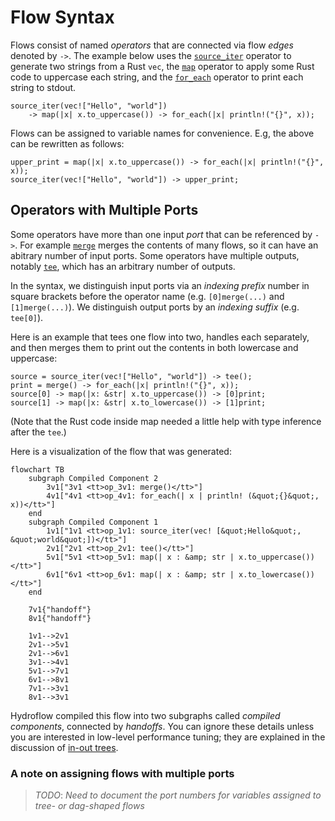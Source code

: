 # Flow Syntax
Flows consist of named _operators_ that are connected via flow _edges_ denoted by `->`. The example below
uses the [`source_iter`](./surface_ops.gen.md#source_iter) operator to generate two strings from a Rust `vec`, the 
[`map`](./surface_ops.gen.md#map) operator to apply some Rust code to uppercase each string, and the [`for_each`](./surface_ops.gen.md#for_each) 
operator to print each string to stdout.
```rust,ignore
source_iter(vec!["Hello", "world"]) 
    -> map(|x| x.to_uppercase()) -> for_each(|x| println!("{}", x));
```

Flows can be assigned to variable names for convenience. E.g, the above can be rewritten as follows:
```rust,ignore
upper_print = map(|x| x.to_uppercase()) -> for_each(|x| println!("{}", x));
source_iter(vec!["Hello", "world"]) -> upper_print;
```
## Operators with Multiple Ports
Some operators have more than one input _port_ that can be referenced by `->`. For example [`merge`](./surface_ops.gen.md#merge) 
merges the contents of many flows, so it can have an abitrary number of input ports. Some operators have multiple outputs, notably [`tee`](./surface_ops.gen.md#tee),
which has an arbitrary number of outputs. 

In the syntax, we distinguish input ports via an _indexing prefix_ number
in square brackets before the operator name (e.g. `[0]merge(...)` and `[1]merge(...)`). We 
distinguish output ports by an _indexing suffix_ (e.g. `tee[0]`). 

Here is an example that tees one flow into two, handles each separately, and then merges them to print out the contents in both lowercase and uppercase:
```rust,ignore
source = source_iter(vec!["Hello", "world"]) -> tee();
print = merge() -> for_each(|x| println!("{}", x));
source[0] -> map(|x: &str| x.to_uppercase()) -> [0]print;
source[1] -> map(|x: &str| x.to_lowercase()) -> [1]print;
```
(Note that the Rust code inside map needed a little help with type inference after the `tee`.)

Here is a visualization of the flow that was generated:
```mermaid
flowchart TB
    subgraph Compiled Component 2
        3v1["3v1 <tt>op_3v1: merge()</tt>"]
        4v1["4v1 <tt>op_4v1: for_each(| x | println! (&quot;{}&quot;, x))</tt>"]
    end
    subgraph Compiled Component 1
        1v1["1v1 <tt>op_1v1: source_iter(vec! [&quot;Hello&quot;, &quot;world&quot;])</tt>"]
        2v1["2v1 <tt>op_2v1: tee()</tt>"]
        5v1["5v1 <tt>op_5v1: map(| x : &amp; str | x.to_uppercase())</tt>"]
        6v1["6v1 <tt>op_6v1: map(| x : &amp; str | x.to_lowercase())</tt>"]
    end

    7v1{"handoff"}
    8v1{"handoff"}

    1v1-->2v1
    2v1-->5v1
    2v1-->6v1
    3v1-->4v1
    5v1-->7v1
    6v1-->8v1
    7v1-->3v1
    8v1-->3v1
```
Hydroflow compiled this flow into two subgraphs called _compiled components_, connected by _handoffs_. You can ignore 
these details unless you are interested in low-level performance tuning; they are explained in the discussion
of [in-out trees](./in-out_trees.md). 

### A note on assigning flows with multiple ports
> *TODO*: _Need to document the port numbers for variables assigned to tree- or dag-shaped flows_